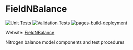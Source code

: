 # FieldNBalance 

[![Unit Tests](https://github.com/Plant-Food-Research-Open/FieldNBalance/actions/workflows/unit-tests.yaml/badge.svg?branch=main)](https://github.com/Plant-Food-Research-Open/FieldNBalance/actions/workflows/unit-tests.yaml)
[![Validation Tests](https://github.com/Plant-Food-Research-Open/FieldNBalance/actions/workflows/validation-tests.yaml/badge.svg?branch=main)](https://github.com/Plant-Food-Research-Open/FieldNBalance/actions/workflows/validation-tests.yaml)
[![pages-build-deployment](https://github.com/Plant-Food-Research-Open/FieldNBalance/actions/workflows/pages/pages-build-deployment/badge.svg?branch=gh-pages)](https://github.com/Plant-Food-Research-Open/FieldNBalance/actions/workflows/pages/pages-build-deployment)

Website: [FieldNBalance](https://plant-food-research-open.github.io/FieldNBalance/)

Nitrogen balance model components and test procedures

